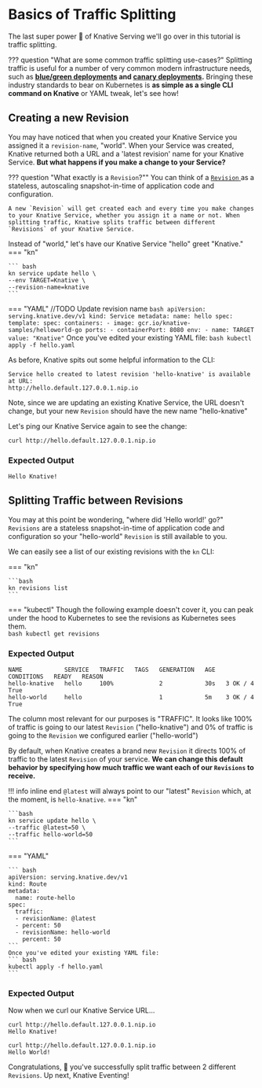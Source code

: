 # Basics of Traffic Splitting
The last super power :rocket: of Knative Serving we'll go over in this tutorial is traffic splitting.

??? question "What are some common traffic splitting use-cases?"
    Splitting traffic is useful for a number of very common modern infrastructure needs, such as **<a href= "https://martinfowler.com/bliki/BlueGreenDeployment.html" target="blank_">blue/green deployments</a> and <a href="https://martinfowler.com/bliki/CanaryRelease.html" target="blank_">canary deployments</a>.** Bringing these industry standards to bear on Kubernetes is **as simple as a single CLI command on Knative** or YAML tweak, let's see how!


## Creating a new Revision
You may have noticed that when you created your Knative Service you assigned it a `revision-name`, "world". When your Service was created, Knative returned both a URL and a 'latest revision' name for your Knative Service. **But what happens if you make a change to your Service?**

??? question "What exactly is a `Revision`?""
    You can think of a <a href="../../serving/#serving-resources" target ="blank_">`Revision` </a> as a stateless, autoscaling snapshot-in-time of application code and configuration.

    A new `Revision` will get created each and every time you make changes to your Knative Service, whether you assign it a name or not. When splitting traffic, Knative splits traffic between different `Revisions` of your Knative Service.

Instead of "world," let's have our Knative Service "hello" greet "Knative."
=== "kn"

    ``` bash
    kn service update hello \
    --env TARGET=Knative \
    --revision-name=knative
    ```

=== "YAML"
    //TODO Update revision name
    ``` bash
    apiVersion: serving.knative.dev/v1
    kind: Service
    metadata:
      name: hello
    spec:
      template:
        spec:
          containers:
            - image: gcr.io/knative-samples/helloworld-go
              ports:
                - containerPort: 8080
              env:
                - name: TARGET
                  value: "Knative"
    ```
    Once you've edited your existing YAML file:
    ``` bash
    kubectl apply -f hello.yaml
    ```

As before, Knative spits out some helpful information to the CLI:
```{ .bash .no-copy }
Service hello created to latest revision 'hello-knative' is available at URL:
http://hello.default.127.0.0.1.nip.io
```

Note, since we are updating an existing Knative Service, the URL doesn't change, but your new `Revision` should have the new name "hello-knative"

Let's ping our Knative Service again to see the change:
```
curl http://hello.default.127.0.0.1.nip.io
```

### Expected Output
```{ .bash .no-copy }
Hello Knative!
```

## Splitting Traffic between Revisions
You may at this point be wondering, "where did 'Hello world!' go?" `Revisions` are a stateless snapshot-in-time of application code and configuration so your "hello-world" `Revision` is still available to you.

We can easily see a list of our existing revisions with the `kn` CLI:


=== "kn"

    ```bash
    kn revisions list
    ```

=== "kubectl"
     Though the following example doesn't cover it, you can peak under the hood to Kubernetes to see the revisions as Kubernetes sees them.  
    ```bash
    kubectl get revisions
    ```

### Expected Output
```{ .bash .no-copy }
NAME            SERVICE   TRAFFIC   TAGS   GENERATION   AGE   CONDITIONS   READY   REASON
hello-knative   hello     100%             2            30s   3 OK / 4     True    
hello-world     hello                      1            5m    3 OK / 4     True    
```

The column most relevant for our purposes is "TRAFFIC". It looks like 100% of traffic is going to our latest `Revision` ("hello-knative") and 0% of traffic is going to the `Revision` we configured earlier ("hello-world")

By default, when Knative creates a brand new `Revision` it directs 100% of traffic to the latest `Revision` of your service. **We can change this default behavior by specifying how much traffic we want each of our `Revisions` to receive.**

!!! info inline end
    `@latest` will always point to our "latest" `Revision` which, at the moment, is `hello-knative`.
=== "kn"

    ```bash
    kn service update hello \
    --traffic @latest=50 \
    --traffic hello-world=50
    ```

=== "YAML"

    ``` bash
    apiVersion: serving.knative.dev/v1
    kind: Route
    metadata:
      name: route-hello
    spec:
      traffic:
      - revisionName: @latest
      - percent: 50
      - revisionName: hello-world
        percent: 50
    ```
    Once you've edited your existing YAML file:
    ``` bash
    kubectl apply -f hello.yaml
    ```

### Expected Output
Now when we curl our Knative Service URL...
```{ .bash .no-copy }
curl http://hello.default.127.0.0.1.nip.io
Hello Knative!

curl http://hello.default.127.0.0.1.nip.io
Hello World!
```

Congratulations, :tada: you've successfully split traffic between 2 different `Revisions`. Up next, Knative Eventing!
